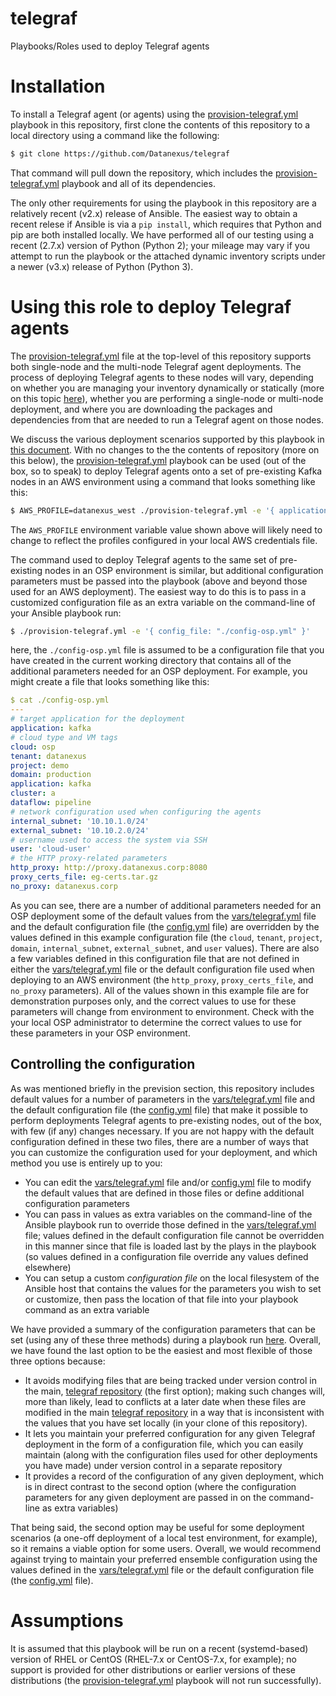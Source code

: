 # telegraf
Playbooks/Roles used to deploy Telegraf agents

# Installation
To install a Telegraf agent (or agents) using the [provision-telegraf.yml](provision-telegraf.yml) playbook in this repository, first clone the contents of this repository to a local directory using a command like the following:

```bash
$ git clone https://github.com/Datanexus/telegraf
```

That command will pull down the repository, which includes the [provision-telegraf.yml](provision-telegraf.yml) playbook and all of its dependencies.

The only other requirements for using the playbook in this repository are a relatively recent (v2.x) release of Ansible. The easiest way to obtain a recent relese if Ansible is via a `pip install`, which requires that Python and pip are both installed locally. We have performed all of our testing using a recent (2.7.x) version of Python (Python 2); your mileage may vary if you attempt to run the playbook or the attached dynamic inventory scripts under a newer (v3.x) release of Python (Python 3).

# Using this role to deploy Telegraf agents
The [provision-telegraf.yml](provision-telegraf.yml) file at the top-level of this repository supports both single-node and the multi-node Telegraf agent deployments. The process of deploying Telegraf agents to these nodes will vary, depending on whether you are managing your inventory dynamically or statically (more on this topic [here](docs/Dynamic-vs-Static-Inventory.md)), whether you are performing a single-node or multi-node deployment, and where you are downloading the packages and dependencies from that are needed to run a Telegraf agent on those nodes.

We discuss the various deployment scenarios supported by this playbook in [this document](docs/Deployment-Scenarios.md). With no changes to the the contents of repository (more on this below), the [provision-telegraf.yml](provision-telegraf.yml) playbook can be used (out of the box, so to speak) to deploy Telegraf agents onto a set of pre-existing Kafka nodes in an AWS environment using a command that looks something like this:

```bash
$ AWS_PROFILE=datanexus_west ./provision-telegraf.yml -e '{ application: kafka }'
```

The `AWS_PROFILE` environment variable value shown above will likely need to change to reflect the profiles configured in your local AWS credentials file.

The command used to deploy Telegraf agents to the same set of pre-existing nodes in an OSP environment is similar, but additional configuration parameters must be passed into the playbook (above and beyond those used for an AWS deployment). The easiest way to do this is to pass in a customized configuration file as an extra variable on the command-line of your Ansible playbook run:

```bash
$ ./provision-telegraf.yml -e '{ config_file: "./config-osp.yml" }'
```

here, the `./config-osp.yml` file is assumed to be a configuration file that you have created in the current working directory that contains all of the additional parameters needed for an OSP deployment. For example, you might create a file that looks something like this:

```yaml
$ cat ./config-osp.yml
---
# target application for the deployment
application: kafka
# cloud type and VM tags
cloud: osp
tenant: datanexus
project: demo
domain: production
application: kafka
cluster: a
dataflow: pipeline
# network configuration used when configuring the agents
internal_subnet: '10.10.1.0/24'
external_subnet: '10.10.2.0/24'
# username used to access the system via SSH
user: 'cloud-user'
# the HTTP proxy-related parameters
http_proxy: http://proxy.datanexus.corp:8080
proxy_certs_file: eg-certs.tar.gz
no_proxy: datanexus.corp
```

As you can see, there are a number of additional parameters needed for an OSP deployment some of the default values from the [vars/telegraf.yml](../vars/telegraf.yml) file and the default configuration file (the [config.yml](../config.yml) file) are overridden by the values defined in this example configuration file (the `cloud`, `tenant`, `project`, `domain`, `internal_subnet`, `external_subnet`, and `user` values). There are also a few variables defined in this configuration file that are not defined in either the [vars/telegraf.yml](../vars/telegraf.yml) file or the default configuration file used when deploying to an AWS environment (the `http_proxy`, `proxy_certs_file`, and `no_proxy` parameters). All of the values shown in this example file are for demonstration purposes only, and the correct values to use for these parameters will change from environment to environment. Check with the your local OSP administrator to determine the correct values to use for these parameters in your OSP environment.

## Controlling the configuration
As was mentioned briefly in the prevision section, this repository includes default values for a number of parameters in the [vars/telegraf.yml](vars/telegraf.yml) file and the default configuration file (the [config.yml](config.yml) file) that make it possible to perform deployments Telegraf agents to pre-existing nodes, out of the box, with few (if any) changes necessary. If you are not happy with the default configuration defined in these two files, there are a number of ways that you can customize the configuration used for your deployment, and which method you use is entirely up to you:

* You can edit the [vars/telegraf.yml](vars/telegraf.yml) file and/or [config.yml](config.yml) file to modify the default values that are defined in those files or define additional configuration parameters
* You can pass in values as extra variables on the command-line of the Ansible playbook run to override those defined in the [vars/telegraf.yml](vars/telegraf.yml) file; values defined in the default configuration file cannot be overridden in this manner since that file is loaded last by the plays in the playbook (so values defined in a configuration file override any values defined elsewhere)
* You can setup a custom *configuration file* on the local filesystem of the Ansible host that contains the values for the parameters you wish to set or customize, then pass the location of that file into your playbook command as an extra variable

We have provided a summary of the configuration parameters that can be set (using any of these three methods) during a playbook run [here](docs/Supported-Config-Params.md). Overall, we have found the last option to be the easiest and most flexible of those three options because:

* It avoids modifying files that are being tracked under version control in the main, [telegraf repository](https://github.com/Datanexus/telegraf) (the first option); making such changes will, more than likely, lead to conflicts at a later date when these files are modified in the main [telegraf repository](https://github.com/Datanexus/telegraf) in a way that is inconsistent with the values that you have set locally (in your clone of this repository).
* It lets you maintain your preferred configuration for any given Telegraf deployment in the form of a configuration file, which you can easily maintain (along with the configuration files used for other deployments you have made) under version control in a separate repository
* It provides a record of the configuration of any given deployment, which is in direct contrast to the second option (where the configuration parameters for any given deployment are passed in on the command-line as extra variables)

That being said, the second option may be useful for some deployment scenarios (a one-off deployment of a local test environment, for example), so it remains a viable option for some users. Overall, we would recommend against trying to maintain your preferred ensemble configuration using the values defined in the [vars/telegraf.yml](vars/telegraf.yml) file or the default configuration file (the [config.yml](config.yml) file).

# Assumptions
It is assumed that this playbook will be run on a recent (systemd-based) version of RHEL or CentOS (RHEL-7.x or CentOS-7.x, for example); no support is provided for other distributions or earlier versions of these distributions (the [provision-telegraf.yml](provision-telegraf.yml)  playbook will not run successfully).
